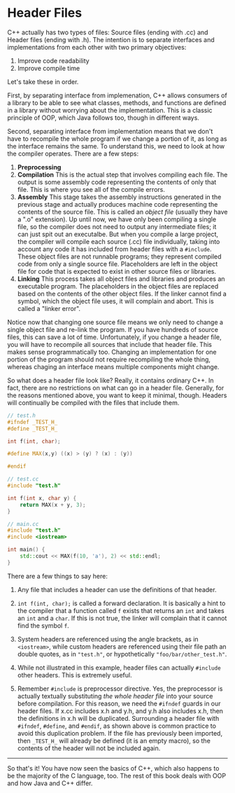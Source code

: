 # Header Files

C++ actually has two types of files: Source files (ending with .cc) and Header
files (ending with .h). The intention is to separate interfaces and
implementations from each other with two primary objectives:

1. Improve code readability
2. Improve compile time

Let's take these in order.

First, by separating interface from implemenation, C++ allows consumers of a
library to be able to see what classes, methods, and functions are defined in a
library without worrying about the implementation. This is a classic principle
of OOP, which Java follows too, though in different ways.

Second, separating interface from implementation means that we don't have to
recompile the whole program if we change a portion of it, as long as the
interface remains the same. To understand this, we need to look at how the
compiler operates. There are a few steps:

1. **Preprocessing**
2. **Compilation** This is the actual step that involves compiling each file. The
   output is some assembly code representing the contents of only that file.
   This is where you see all of the compile errors.
3. **Assembly** This stage takes the assembly instructions generated in the
   previous stage and actually produces machine code representing the contents
   of the source file. This is called an _object file_ (usually they have a ".o"
   extension).  Up until now, we have only been compiling a single file, so the
   compiler does not need to output any intermediate files; it can just spit out
   an executalbe. But when you compile a large project, the compiler will
   compile each source (.cc) file individually, taking into account any code it
   has included from header files with a `#include`. These object files are not
   runnable programs; they represent compiled code from only a single source
   file. Placeholders are left in the object file for code that is expected to
   exist in other source files or libraries.
4. **Linking** This process takes all object files and libraries and produces an
   executable program. The placeholders in the object files are replaced based
   on the contents of the other object files. If the linker cannot find a
   symbol, which the object file uses, it will complain and abort. This is
   called a "linker error".

Notice now that changing one source file means we only need to change a single
object file and re-link the program. If you have hundreds of source files, this
can save a lot of time. Unfortunately, if you change a header file, you will
have to recompile all sources that include that header file. This makes sense
programmatically too. Changing an implementation for one portion of the program
should not require recompiling the whole thing, whereas chaging an interface
means multiple components might change.

So what does a header file look like? Really, it contains ordinary C++. In fact,
there are no restrictions on what can go in a header file. Generally, for the
reasons mentioned above, you want to keep it minimal, though. Headers will
continually be compiled with the files that include them.

```cpp
// test.h
#ifndef _TEST_H_
#define _TEST_H_

int f(int, char);

#define MAX(x,y) ((x) > (y) ? (x) : (y))

#endif
```

```cpp
// test.cc
#include "test.h"

int f(int x, char y) {
    return MAX(x + y, 3);
}
```

```cpp
// main.cc
#include "test.h"
#include <iostream>

int main() {
    std::cout << MAX(f(10, 'a'), 2) << std::endl;
}
```

There are a few things to say here:

1. Any file that includes a header can use the definitions of that header.

2. `int f(int, char);` is called a forward declaration. It is basically a hint
   to the compiler that a function called `f` exists that returns an `int` and
   takes an `int` and a `char`. If this is not true, the linker will complain
   that it cannot find the symbol `f`.

3. System headers are referenced using the angle brackets, as in `<iostream>`,
   while custom headers are referenced using their file path an double quotes,
   as in `"test.h"`, or hypothetically `"foo/bar/other_test.h"`.

4. While not illustrated in this example, header files can actually `#include`
   other headers. This is extremely useful.

5. Remember `#include` is preprocessor directive. Yes, the preprocessor is
   actually textually substituting _the whole header file_ into your source
   before compilation. For this reason, we need the `#ifndef` guards in our
   header files. If x.cc includes x.h and y.h, and y.h also includes x.h, then
   the definitions in x.h will be duplicated. Surrounding a header file with
   `#ifndef`, `#define`, and `#endif`, as shown above is common practice to
   avoid this duplication problem. If the file has previously been imported,
   then `_TEST_H_` will already be defined (it is an empty macro), so the
   contents of the header will not be included again.

---

So that's it! You have now seen the basics of C++, which also happens to be the
majority of the C language, too. The rest of this book deals with OOP and how
Java and C++ differ.
